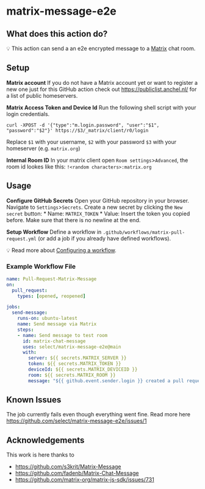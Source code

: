 # matrix-message-e2e

## What does this action do?

:bulb: This action can send a an e2e encrypted message to a [Matrix](https://matrix.org/) chat room.

## Setup

**Matrix account** If you do not have a Matrix account yet or want to register a new one just for this GitHub action check out https://publiclist.anchel.nl/ for a list of public homeservers.

**Matrix Access Token and Device Id**
Run the following shell script with your login credentials.
```
curl -XPOST -d '{"type":"m.login.password", "user":"$1", "password":"$2"}' https://$3/_matrix/client/r0/login
```
Replace `$1` with your username, `$2` with your password `$3` with your homeserver (e.g. `matrix.org`)

**Internal Room ID**
In your matrix client open `Room settings`>`Advanced`, the room id lookes like this: `!<random characters>:matrix.org`

## Usage

**Configure GitHub Secrets** Open your GitHub repository in your browser. Navigate to `Settings`>`Secrets`. Create a new secret by clicking the `New secret` button:
	* Name: `MATRIX_TOKEN`
	* Value: Insert the token you copied before. Make sure that there is no newline at the end.

**Setup Workflow** Define a workflow in `.github/workflows/matrix-pull-request.yml` (or add a job if you already have defined workflows).

:bulb: Read more about [Configuring a workflow](https://help.github.com/en/articles/configuring-a-workflow).

### Example Workflow File
```yaml
name: Pull-Request-Matrix-Message
on:
  pull_request:
    types: [opened, reopened]

jobs:
  send-message:
    runs-on: ubuntu-latest
    name: Send message via Matrix
    steps:
    - name: Send message to test room
      id: matrix-chat-message
      uses: select/matrix-message-e2e@main
      with:
        server: ${{ secrets.MATRIX_SERVER }}
        token: ${{ secrets.MATRIX_TOKEN }}
        deviceId: ${{ secrets.MATRIX_DEVICEID }}
        room: ${{ secrets.MATRIX_ROOM }}
        message: "${{ github.event.sender.login }} created a pull request for ${{ github.event.repository.name }}: ${{ github.event.pull_request.title }}"
```

## Known Issues
The job currently fails even though everything went fine. Read more here https://github.com/select/matrix-message-e2e/issues/1

## Acknowledgements

This work is here thanks to 
- https://github.com/s3krit/Matrix-Message
- https://github.com/fadenb/Matrix-Chat-Message
- https://github.com/matrix-org/matrix-js-sdk/issues/731
